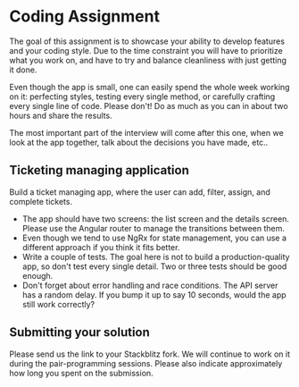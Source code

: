 # Coding Assignment
The goal of this assignment is to showcase your ability to develop features and your coding style.
Due to the time constraint you will have to prioritize what you work on, and have to try and balance cleanliness with just getting it done.

Even though the app is small, one can easily spend the whole week working on it:
perfecting styles, testing every single method, or carefully crafting every single line of code.
Please don't! Do as much as you can in about two hours and share the results.

The most important part of the interview will come after this one, when we look at the app together,
talk about the decisions you have made, etc..

## Ticketing managing application

Build a ticket managing app, where the user can add, filter, assign, and complete tickets.

* The app should have two screens: the list screen and the details screen. Please use the Angular router to manage the transitions between them.
* Even though we tend to use NgRx for state management, you can use a different approach if you think it fits better.
* Write a couple of tests. The goal here is not to build a production-quality app, so don't test every single detail. Two or three tests should be good enough.
* Don't forget about error handling and race conditions. The API server has a random delay. If you bump it up to say 10 seconds, would the app still work correctly?

## Submitting your solution

Please send us the link to your Stackblitz fork.
We will continue to work on it during the pair-programming sessions.
Please also indicate approximately how long you spent on the submission.
